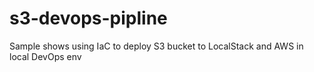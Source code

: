 # s3-devops-pipline
Sample shows using IaC to deploy S3 bucket to LocalStack and AWS in local DevOps env
